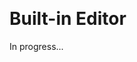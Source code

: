 <meta sectionIndex="1"><meta url="https://github.com/johnlindquist/kit/discussions/794">
<meta id="D_kwDOEu7MBc4AP9TQ">
<meta title="Built-in Editor">
<meta section="Essentials">
<meta i="1">    
<meta path="docs/built-in-editor">    

# Built-in Editor  

In progress...